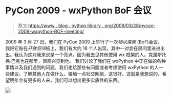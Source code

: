 # PyCon 2009 - wxPython BoF 会议

> 原文:[https://www . blog . python library . org/2009/03/28/pycon-2009-wxpython-BOF-meeting/](https://www.blog.pythonlibrary.org/2009/03/28/pycon-2009-wxpython-bof-meeting/)

2009 年 3 月 27 日，我们在 PyCon 2009 上举行了一次*物以类聚* (BoF)会议。我把它贴在*开放空间*板上，我们有大约 18 个人出现，其中一对会在房间里进进出出。我认为这对我来说是一个亮点，因为我去见其他使用 wx 框架的人。克里斯托弗·巴克也在那里，很高兴见到他。 我们讨论了我们在 wxPython 中正在做的各种事情以及我们遇到的问题。我们也给那些有问题或者考虑使用 wxPython 的人一些建议。了解其他人在做什么，接触一点社交网络，这很好。这就是我想说的。希望明年会有更多的人来，我们可以想出更多实质性的东西。

![](../Images/abdb60f90541bde30c554c79858e71f3.png)
